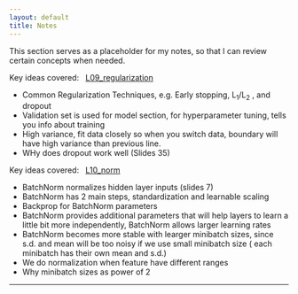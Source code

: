 ```yaml
---
layout: default
title: Notes
---
```

This section serves as a placeholder for my notes, so that I can review certain concepts when needed.  				



Key ideas covered: &nbsp;  <a href="L09_regularization__slides 2.pdf" target="_blank">L09_regularization</a> 


[comment]: <Complete Jekyll setup included (layouts, config, [404](/404), [RSS feed](/atom.xml), posts, and [example page](/about))> 

* Common Regularization Techniques, e.g. Early stopping, L<sub>1</sub>/L<sub>2</sub> , and dropout
* Validation set is used for model section, for hyperparameter tuning, tells you info about training 
* High variance, fit data closely so when you switch data, boundary will have high variance than previous line.
* WHy does dropout work well (Slides 35)





Key ideas covered: &nbsp; <a href="L10_norm-and-init__slides.pdf" target="_blank">L10_norm</a> 

* BatchNorm normalizes hidden layer inputs (slides 7)
* BatchNorm has 2 main steps, standardization and learnable scaling
* Backprop for BatchNorm parameters
* BatchNorm provides additional parameters that will help layers to learn a little bit more independently, BatchNorm allows larger learning rates
* BatchNorm becomes more stable with learger minibatch sizes, since s.d. and mean will be too noisy if we use small minibatch size ( each minibatch has their own mean and s.d.)
* We do normalization when feature have different ranges
* Why minibatch sizes as power of 2



---
